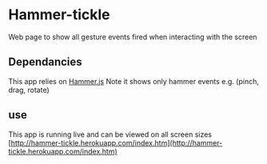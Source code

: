 Hammer-tickle
=============

Web page to show all gesture events fired when interacting with the screen

Dependancies
------------

This app relies on [Hammer.js](http://eightmedia.github.io/hammer.js/)
Note it shows only hammer events e.g. (pinch, drag, rotate)

use
---

This app is running live and can be viewed on all screen sizes
[http://hammer-tickle.herokuapp.com/index.htm](http://hammer-tickle.herokuapp.com/index.htm)
